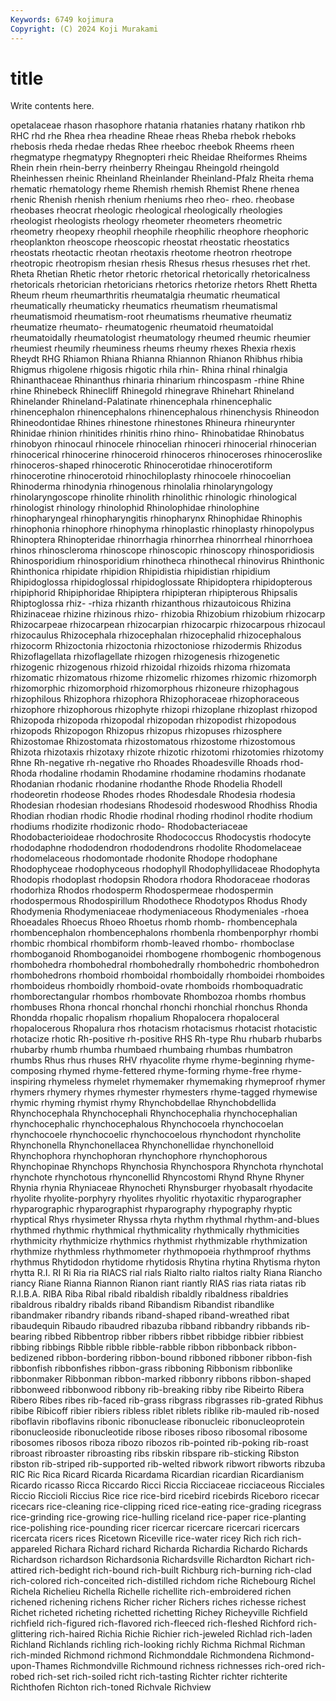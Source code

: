 ```yaml
---
Keywords: 6749 kojimura
Copyright: (C) 2024 Koji Murakami
---
```


# title

Write contents here.



opetalaceae rhason rhasophore
rhatania rhatanies rhatany rhatikon rhb RHC rhd rhe Rhea rhea
rheadine Rheae rheas Rheba rhebok rheboks rhebosis rheda rhedae rhedas
Rhee rheeboc rheebok Rheems rheen rhegmatype rhegmatypy Rhegnopteri rheic Rheidae
Rheiformes Rheims Rhein rhein rhein-berry rheinberry Rheingau Rheingold rheingold Rheinhessen
rheinic Rheinland Rheinlander Rheinland-Pfalz Rheita rhema rhematic rhematology rheme Rhemish
rhemish Rhemist Rhene rhenea rhenic Rhenish rhenish rhenium rheniums rheo
rheo- rheo. rheobase rheobases rheocrat rheologic rheological rheologically rheologies rheologist
rheologists rheology rheometer rheometers rheometric rheometry rheopexy rheophil rheophile rheophilic
rheophore rheophoric rheoplankton rheoscope rheoscopic rheostat rheostatic rheostatics rheostats rheotactic
rheotan rheotaxis rheotome rheotron rheotrope rheotropic rheotropism rhesian rhesis Rhesus
rhesus rhesuses rhet rhet. Rheta Rhetian Rhetic rhetor rhetoric rhetorical
rhetorically rhetoricalness rhetoricals rhetorician rhetoricians rhetorics rhetorize rhetors Rhett Rhetta
Rheum rheum rheumarthritis rheumatalgia rheumatic rheumatical rheumatically rheumaticky rheumatics rheumatism
rheumatismal rheumatismoid rheumatism-root rheumatisms rheumative rheumatiz rheumatize rheumato- rheumatogenic rheumatoid
rheumatoidal rheumatoidally rheumatologist rheumatology rheumed rheumic rheumier rheumiest rheumily rheuminess
rheums rheumy rhexes Rhexia rhexis Rheydt RHG Rhiamon Rhiana Rhianna
Rhiannon Rhianon Rhibhus rhibia Rhigmus rhigolene rhigosis rhigotic rhila rhin-
Rhina rhinal rhinalgia Rhinanthaceae Rhinanthus rhinaria rhinarium rhincospasm -rhine Rhine
rhine Rhinebeck Rhinecliff Rhinegold rhinegrave Rhinehart Rhineland Rhinelander Rhineland-Palatinate rhinencephala
rhinencephalic rhinencephalon rhinencephalons rhinencephalous rhinenchysis Rhineodon Rhineodontidae Rhines rhinestone rhinestones
Rhineura rhineurynter Rhinidae rhinion rhinitides rhinitis rhino rhino- Rhinobatidae Rhinobatus
rhinobyon rhinocaul rhinocele rhinocelian rhinoceri rhinocerial rhinocerian rhinocerical rhinocerine rhinoceroid
rhinoceros rhinoceroses rhinoceroslike rhinoceros-shaped rhinocerotic Rhinocerotidae rhinocerotiform rhinocerotine rhinocerotoid rhinochiloplasty
rhinocoele rhinocoelian Rhinoderma rhinodynia rhinogenous rhinolalia rhinolaryngology rhinolaryngoscope rhinolite rhinolith
rhinolithic rhinologic rhinological rhinologist rhinology rhinolophid Rhinolophidae rhinolophine rhinopharyngeal rhinopharyngitis
rhinopharynx Rhinophidae Rhinophis rhinophonia rhinophore rhinophyma rhinoplastic rhinoplasty rhinopolypus Rhinoptera
Rhinopteridae rhinorrhagia rhinorrhea rhinorrheal rhinorrhoea rhinos rhinoscleroma rhinoscope rhinoscopic rhinoscopy
rhinosporidiosis Rhinosporidium rhinosporidium rhinotheca rhinothecal rhinovirus Rhinthonic Rhinthonica rhipidate rhipidion
Rhipidistia rhipidistian rhipidium Rhipidoglossa rhipidoglossal rhipidoglossate Rhipidoptera rhipidopterous rhipiphorid Rhipiphoridae
Rhipiptera rhipipteran rhipipterous Rhipsalis Rhiptoglossa rhiz- -rhiza rhizanth rhizanthous rhizautoicous
Rhizina Rhizinaceae rhizine rhizinous rhizo- rhizobia Rhizobium rhizobium rhizocarp Rhizocarpeae
rhizocarpean rhizocarpian rhizocarpic rhizocarpous rhizocaul rhizocaulus Rhizocephala rhizocephalan rhizocephalid rhizocephalous
rhizocorm Rhizoctonia rhizoctonia rhizoctoniose rhizodermis Rhizodus Rhizoflagellata rhizoflagellate rhizogen rhizogenesis
rhizogenetic rhizogenic rhizogenous rhizoid rhizoidal rhizoids rhizoma rhizomata rhizomatic rhizomatous
rhizome rhizomelic rhizomes rhizomic rhizomorph rhizomorphic rhizomorphoid rhizomorphous rhizoneure rhizophagous
rhizophilous Rhizophora rhizophora Rhizophoraceae rhizophoraceous rhizophore rhizophorous rhizophyte rhizopi rhizoplane
rhizoplast rhizopod Rhizopoda rhizopoda rhizopodal rhizopodan rhizopodist rhizopodous rhizopods Rhizopogon
Rhizopus rhizopus rhizopuses rhizosphere Rhizostomae Rhizostomata rhizostomatous rhizostome rhizostomous Rhizota
rhizotaxis rhizotaxy rhizote rhizotic rhizotomi rhizotomies rhizotomy Rhne Rh-negative rh-negative
rho Rhoades Rhoadesville Rhoads rhod- Rhoda rhodaline rhodamin Rhodamine rhodamine
rhodamins rhodanate Rhodanian rhodanic rhodanine rhodanthe Rhode Rhodelia Rhodell rhodeoretin
rhodeose Rhodes rhodes Rhodesdale Rhodesia rhodesia Rhodesian rhodesian rhodesians Rhodesoid
rhodeswood Rhodhiss Rhodia Rhodian rhodian rhodic Rhodie rhodinal rhoding rhodinol
rhodite rhodium rhodiums rhodizite rhodizonic rhodo- Rhodobacteriaceae Rhodobacterioideae rhodochrosite Rhodococcus
Rhodocystis rhodocyte rhododaphne rhododendron rhododendrons rhodolite Rhodomelaceae rhodomelaceous rhodomontade rhodonite
Rhodope rhodophane Rhodophyceae rhodophyceous rhodophyll Rhodophyllidaceae Rhodophyta Rhodopis rhodoplast rhodopsin
Rhodora rhodora Rhodoraceae rhodoras rhodorhiza Rhodos rhodosperm Rhodospermeae rhodospermin rhodospermous
Rhodospirillum Rhodothece Rhodotypos Rhodus Rhody Rhodymenia Rhodymeniaceae rhodymeniaceous Rhodymeniales -rhoea
Rhoeadales Rhoecus Rhoeo Rhoetus rhomb rhomb- rhombencephala rhombencephalon rhombencephalons rhombenla
rhombenporphyr rhombi rhombic rhombical rhombiform rhomb-leaved rhombo- rhomboclase rhomboganoid Rhomboganoidei
rhombogene rhombogenic rhombogenous rhombohedra rhombohedral rhombohedrally rhombohedric rhombohedron rhombohedrons rhomboid
rhomboidal rhomboidally rhomboidei rhomboides rhomboideus rhomboidly rhomboid-ovate rhomboids rhomboquadratic rhomborectangular
rhombos rhombovate Rhombozoa rhombs rhombus rhombuses Rhona rhoncal rhonchal rhonchi
rhonchial rhonchus Rhonda Rhondda rhopalic rhopalism rhopalium Rhopalocera rhopaloceral rhopalocerous
Rhopalura rhos rhotacism rhotacismus rhotacist rhotacistic rhotacize rhotic Rh-positive rh-positive
RHS Rh-type Rhu rhubarb rhubarbs rhubarby rhumb rhumba rhumbaed rhumbaing
rhumbas rhumbatron rhumbs Rhus rhus rhuses RHV rhyacolite rhyme rhyme-beginning
rhyme-composing rhymed rhyme-fettered rhyme-forming rhyme-free rhyme-inspiring rhymeless rhymelet rhymemaker rhymemaking
rhymeproof rhymer rhymers rhymery rhymes rhymester rhymesters rhyme-tagged rhymewise rhymic
rhyming rhymist rhymy Rhynchobdellae Rhynchobdellida Rhynchocephala Rhynchocephali Rhynchocephalia rhynchocephalian rhynchocephalic
rhynchocephalous Rhynchocoela rhynchocoelan rhynchocoele rhynchocoelic rhynchocoelous rhynchodont rhyncholite Rhynchonella Rhynchonellacea
Rhynchonellidae rhynchonelloid Rhynchophora rhynchophoran rhynchophore rhynchophorous Rhynchopinae Rhynchops Rhynchosia Rhynchospora
Rhynchota rhynchotal rhynchote rhynchotous rhynconellid Rhyncostomi Rhynd Rhyne Rhyner Rhynia
rhynia Rhyniaceae Rhynocheti Rhynsburger rhyobasalt rhyodacite rhyolite rhyolite-porphyry rhyolites rhyolitic
rhyotaxitic rhyparographer rhyparographic rhyparographist rhyparography rhypography rhyptic rhyptical Rhys rhysimeter
Rhyssa rhyta rhythm rhythmal rhythm-and-blues rhythmed rhythmic rhythmical rhythmicality rhythmically
rhythmicities rhythmicity rhythmicize rhythmics rhythmist rhythmizable rhythmization rhythmize rhythmless rhythmometer
rhythmopoeia rhythmproof rhythms rhythmus Rhytidodon rhytidome rhytidosis Rhytina rhytina Rhytisma
rhyton rhytta R.I. RI Ri Ria ria RIACS rial rials
Rialto rialto rialtos rialty Riana Riancho riancy Riane Rianna Riannon
Rianon riant riantly RIAS rias riata riatas rib R.I.B.A. RIBA
Riba Ribal ribald ribaldish ribaldly ribaldness ribaldries ribaldrous ribaldry ribalds
riband Ribandism Ribandist ribandlike ribandmaker ribandry ribands riband-shaped riband-wreathed ribat
ribaudequin Ribaudo ribaudred ribazuba ribband ribbandry ribbands rib-bearing ribbed Ribbentrop
ribber ribbers ribbet ribbidge ribbier ribbiest ribbing ribbings Ribble ribble
ribble-rabble ribbon ribbonback ribbon-bedizened ribbon-bordering ribbon-bound ribboned ribboner ribbon-fish ribbonfish
ribbonfishes ribbon-grass ribboning Ribbonism ribbonlike ribbonmaker Ribbonman ribbon-marked ribbonry ribbons
ribbon-shaped ribbonweed ribbonwood ribbony rib-breaking ribby ribe Ribeirto Ribera Ribero
Ribes ribes rib-faced rib-grass ribgrass ribgrasses rib-grated Ribhus ribibe Ribicoff
ribier ribiers ribless riblet riblets riblike rib-mauled rib-nosed riboflavin riboflavins
ribonic ribonuclease ribonucleic ribonucleoprotein ribonucleoside ribonucleotide ribose riboses riboso ribosomal
ribosome ribosomes ribosos riboza ribozo ribozos rib-pointed rib-poking rib-roast ribroast
ribroaster ribroasting ribs ribskin ribspare rib-sticking Ribston ribston rib-striped rib-supported
rib-welted ribwork ribwort ribworts ribzuba RIC Ric Rica Ricard Ricarda
Ricardama Ricardian ricardian Ricardianism Ricardo ricasso Ricca Riccardo Ricci Riccia
Ricciaceae ricciaceous Ricciales Riccio Riccioli Riccius Rice rice rice-bird ricebird
ricebirds Riceboro ricecar ricecars rice-cleaning rice-clipping riced rice-eating rice-grading ricegrass
rice-grinding rice-growing rice-hulling riceland rice-paper rice-planting rice-polishing rice-pounding ricer ricercar
ricercare ricercari ricercars ricercata ricers rices Ricetown Riceville rice-water ricey
Rich rich rich-appareled Richara Richard richard Richarda Richardia Richardo Richards
Richardson richardson Richardsonia Richardsville Richardton Richart rich-attired rich-bedight rich-bound rich-built
Richburg rich-burning rich-clad rich-colored rich-conceited rich-distilled richdom riche Richebourg Richel
Richela Richelieu Richella Richelle richellite rich-embroidered richen richened richening richens
Richer richer Richers riches richesse richest Richet richeted richeting richetted
richetting Richey Richeyville Richfield richfield rich-figured rich-flavored rich-fleeced rich-fleshed Richford
rich-glittering rich-haired Richia Richie Richier rich-jeweled Richlad rich-laden Richland Richlands
richling rich-looking richly Richma Richmal Richman rich-minded Richmond richmond Richmonddale
Richmondena Richmond-upon-Thames Richmondville Richmound richness richnesses rich-ored rich-robed rich-set rich-soiled
richt rich-tasting Richter richter richterite Richthofen Richton rich-toned Richvale Richview
